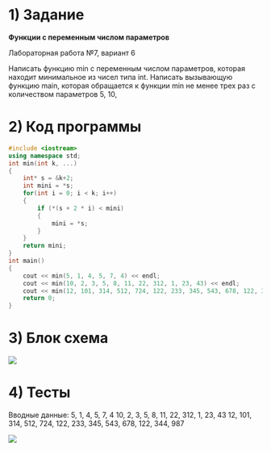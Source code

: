 # 1) Задание
**Функции с переменным числом параметров** 

Лабораторная работа №7, вариант 6

Написать функцию min с переменным числом параметров,
которая находит минимальное из чисел типа int. Написать
вызывающую функцию main, которая обращается к функции
min не менее трех раз с количеством параметров 5, 10,

# 2) Код программы

```cpp
#include <iostream>
using namespace std;
int min(int k, ...)
{
	int* s = &k+2;
	int mini = *s;
	for(int i = 0; i < k; i++)
	{
		if (*(s + 2 * i) < mini)
		{
			mini = *s;
		}
	}
	return mini;
}
int main()
{
	cout << min(5, 1, 4, 5, 7, 4) << endl;
	cout << min(10, 2, 3, 5, 8, 11, 22, 312, 1, 23, 43) << endl;
	cout << min(12, 101, 314, 512, 724, 122, 233, 345, 543, 678, 122, 344, 987) << endl;
	return 0;
}
```

# 3) Блок схема
<image src ="lab4ss.drawio.png">

# 4) Тесты

Вводные данные:
5, 1, 4, 5, 7, 4
10, 2, 3, 5, 8, 11, 22, 312, 1, 23, 43
12, 101, 314, 512, 724, 122, 233, 345, 543, 678, 122, 344, 987


<image src ="lab7.2_test1.png">


